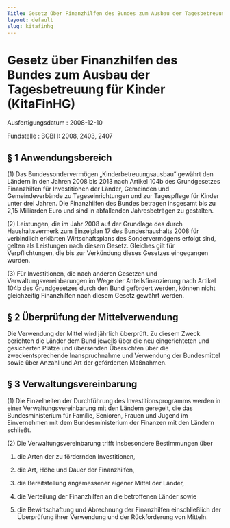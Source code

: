 ```yaml
---
Title: Gesetz über Finanzhilfen des Bundes zum Ausbau der Tagesbetreuung für Kinder
layout: default
slug: kitafinhg
---
```


# Gesetz über Finanzhilfen des Bundes zum Ausbau der Tagesbetreuung für Kinder (KitaFinHG)

Ausfertigungsdatum
:   2008-12-10

Fundstelle
:   BGBl I: 2008, 2403, 2407


## § 1 Anwendungsbereich

(1) Das Bundessondervermögen „Kinderbetreuungsausbau“ gewährt den
Ländern in den Jahren 2008 bis 2013 nach Artikel 104b des
Grundgesetzes Finanzhilfen für Investitionen der Länder, Gemeinden und
Gemeindeverbände zu Tageseinrichtungen und zur Tagespflege für Kinder
unter drei Jahren. Die Finanzhilfen des Bundes betragen insgesamt bis
zu 2,15 Milliarden Euro und sind in abfallenden Jahresbeträgen zu
gestalten.

(2) Leistungen, die im Jahr 2008 auf der Grundlage des durch
Haushaltsvermerk zum Einzelplan 17 des Bundeshaushalts 2008 für
verbindlich erklärten Wirtschaftsplans des Sondervermögens erfolgt
sind, gelten als Leistungen nach diesem Gesetz. Gleiches gilt für
Verpflichtungen, die bis zur Verkündung dieses Gesetzes eingegangen
wurden.

(3) Für Investitionen, die nach anderen Gesetzen und
Verwaltungsvereinbarungen im Wege der Anteilsfinanzierung nach Artikel
104b des Grundgesetzes durch den Bund gefördert werden, können nicht
gleichzeitig Finanzhilfen nach diesem Gesetz gewährt werden.


## § 2 Überprüfung der Mittelverwendung

Die Verwendung der Mittel wird jährlich überprüft. Zu diesem Zweck
berichten die Länder dem Bund jeweils über die neu eingerichteten und
gesicherten Plätze und übersenden Übersichten über die
zweckentsprechende Inanspruchnahme und Verwendung der Bundesmittel
sowie über Anzahl und Art der geförderten Maßnahmen.


## § 3 Verwaltungsvereinbarung

(1) Die Einzelheiten der Durchführung des Investitionsprogramms werden
in einer Verwaltungsvereinbarung mit den Ländern geregelt, die das
Bundesministerium für Familie, Senioren, Frauen und Jugend im
Einvernehmen mit dem Bundesministerium der Finanzen mit den Ländern
schließt.

(2) Die Verwaltungsvereinbarung trifft insbesondere Bestimmungen über

1.  die Arten der zu fördernden Investitionen,


2.  die Art, Höhe und Dauer der Finanzhilfen,


3.  die Bereitstellung angemessener eigener Mittel der Länder,


4.  die Verteilung der Finanzhilfen an die betroffenen Länder sowie


5.  die Bewirtschaftung und Abrechnung der Finanzhilfen einschließlich der
    Überprüfung ihrer Verwendung und der Rückforderung von Mitteln.





